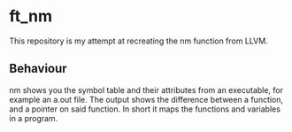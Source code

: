 # ft_nm

This repository is my attempt at recreating the nm function from LLVM.


## Behaviour

nm shows you the symbol table and their attributes from an executable,
for example an a.out file. The output shows the difference between a function,
and a pointer on said function. In short it maps the functions and
variables in a program.
